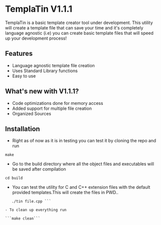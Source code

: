 # TemplaTin V1.1.1

TemplaTin is a basic template creator tool under development. This utility will create a template file that can save your time and it's completely language agnostic (i.e) you can create basic template files that will speed up your development process!

## Features

- Language agnostic template file creation
- Uses Standard Library functions
- Easy to use

## What's new with V1.1.1?

- Code optimizations done for memory access
- Added support for multiple file creation
- Organized Sources

## Installation

- Right as of now as it is in testing you can test it by cloning the repo and run

``` make ```

- Go to the build directory where all the object files and executables will be saved after compilation

```cd build```

- You can test the utility for C and C++ extension files with the default provided templates.This will create the files in PWD..

```./tin file.c
   ./tin file.cpp ```

- To clean up everything run

```make clean```



